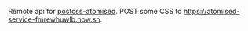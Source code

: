 Remote api for <a href="https://github.com/atomised-css/postcss-atomised">postcss-atomised</a>.
POST some CSS to https://atomised-service-fmrewhuwlb.now.sh.
